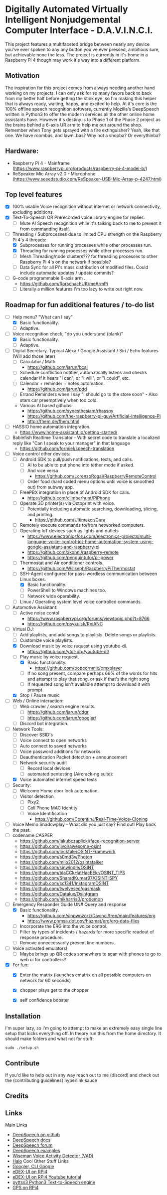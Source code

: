 # Digitally Automated Virtually Intelligent Nonjudgemental Computer Interface - D.A.V.I.N.C.I.
This project features a multifaceted bridge between nearly any device you've ever spoken to any any button you've ever pressed, ambitious sure, but achievable none the less. The project is currently in it's home in a Raspberry Pi 4 though may work it's way into a different platform.

## Motivation
The inspiration for this project comes from always needing another hand working on my projects. I can only ask for so many favors back to back from my better half before getting the stink eye, so I'm making this helper that is always ready, waiting, happy, and excited to help.
At it's core is the 100% offline speech recognition software, currently Mozilla's DeepSpeech written in Python3 to offer the modern services all the other online home assistants have.
However it's destiny is to Phase 1 of the Phase 2 project as the brains behind a 6-axis UR arm to help me out around the shop. Remember when Tony gets sprayed with a fire extinguisher? Yeah, like that one.
We have roombas, and lawn..bas? Why not a shopba? Or everythinba?

## Hardware:
* Raspberry Pi 4 - Mainframe (https://www.raspberrypi.org/products/raspberry-pi-4-model-b/)
* ReSpeaker Mic Array v2.0 - Microphone (https://www.seeedstudio.com/ReSpeaker-USB-Mic-Array-p-4247.html)

## Top level features
- [x] 100% usable Voice recognition without internet or network connectivity, excluding additions.
- [x] Text-To-Speech OR Prerecorded voice library engine for replies.
  - [ ] Mute AI Speech recognition while it's talking back to me to prevent it from commanding itself.
- [ ] Threading / Subprocesses due to limited CPU strength on the Raspberry Pi 4's 4 threads:
  - [x] Subprocesses for running processes while other processes run.
  - [x] Threading for running processes while other processes run.
  - [ ] Mesh Threading/node clusters??? for threading processes to other Raspberry Pi 4's on the network if possible?
  - [ ] Data Sync for all Pi's mass distribution of modified files. Could include automatic updates / update commits?
- [ ] G-code programmable 6-axis arm .
  * https://github.com/RorschachUK/meArmPi
  - [ ] Literally a million features I'm too lazy to write out right now.

## Roadmap for fun additional features / to-do list
- [ ] Help menu? "What can I say"
  - [x] Basic functionality.
  - [ ] Adaptive.
- [ ] Voice recognition check, "do you understand (blank)"
  - [x] Basic functionality.
  - [ ] Adaptive.
- [ ] Digital Secretary. Typical Alexa / Google Assistant / Siri / Echo features (Will add those later)
  - [ ] Calculator / Math
    * https://github.com/jarun/bcal
  - [ ] Schedule confliction notifier, automatically listens and checks calendar if it hears "I can", or "I will", or "I could", etc.
  - [ ] Calendar + reminder + notes automation.
    * https://github.com/jarun/pdd
  - [ ] Errand Reminders when I say "I should go to the store soon" - Also stars car preemptively when too cold.
  * Various AI based githubs:
    * https://github.com/synesthesiam/rhasspy
    * https://github.com/the-raspberry-pi-guy/Artificial-Intelligence-Pi
    * http://fhem.de/fhem.html
- [ ] HASSIO home automation integration.
  * https://www.home-assistant.io/getting-started/
- [ ] Bablefish Realtime Translator - With secret code to translate a localized reply like "Can I speak to your manager" in that language
  * https://github.com/formiel/speech-translation
- [ ] Voice control other devices: 
  - [ ] Android SDK to pull/push notifications, texts, and calls.
    - [ ] AI to be able to put phone into tether mode if asked.
    - [ ] And vice versa
      * https://github.com/LorenzoRogai/RaspberryRemoteControl
    - [ ] Order food (hard coded menu options until voice is smoothed out) from subway app.
  - [ ] FreePBX integration in place of Android SDK for calls.
    * https://github.com/climberhunt/PiPhone
  - [ ] Operate 3D printer(s) via Octoprint with voice.
    - [ ] Potentially including automatic searching, downloading, slicing, and printing.
      * https://github.com/Ultimaker/Cura
  - [ ] Remotely execute commands to/from networked computers.
  - [ ] Operating IoT devices such as lights and outlets
    * https://www.electronicsforu.com/electronics-projects/multi-language-voice-control-iot-home-automation-system-using-google-assistant-and-raspberry-pi
    * https://github.com/xkonni/raspberry-remote
    * https://github.com/penguintutor/pi-power
  - [ ] Thermostat and Air conditioner controls.
    * https://github.com/Willseph/RaspberryPiThermostat
  - [ ] SSH-Agent configured for pass-wordless communication between Linux boxes.
    - [x] Basic functionality.
    - [ ] PowerShell to Windows machines too.
    - [ ] Network wide operability.
  - [ ] Linux / Operating system level voice controlled commands.
- [ ] Automotive Assistant:
  - [ ] Active noise contol
    * https://www.raspberrypi.org/forums/viewtopic.php?t=8766
    * https://github.com/psykulsk/RpiANC
- [ ] Virtual DJ:
  - [ ] Add playlists, and add songs to playlists. Delete songs or playlists.
  - [ ] Customize voice playlists.
  - [x] Download music by voice request using youtube-dl.
    * https://github.com/ytdl-org/youtube-dl/
  - [ ] Play music by voice request.
    - [x] Basic functionality.
      * https://github.com/popcornmix/omxplayer
    - [ ] If no song present, compare perhaps 66% of the words for hits and attempt to play that song, or ask if that's the right song
    - [ ] If requested song isn't available attempt to download it with prompt
  - [x] Stop / Pause music
- [ ] Web / Online interaction:
  - [ ] Web crawler / search engine results.
    - [ ] https://github.com/jarun/ddgr
    - [ ] https://github.com/jarun/googler/
  - [ ] Discord bot integration.
- [ ] Network Tools:
  - [ ] Discover SSID's
  - [ ] Voice connect to open networks
  - [ ] Auto connect to saved networks
  - [ ] Voice password additions for networks
  - [ ] Deauthentication Packet detection + announcement
  - [ ] Network security audit
    - [ ] Record local devices
    - [ ] automated pentesting (Aircrack-ng suite):
  - [x] Voice automated internet speed tests
- [ ] Security:
  - [ ] Welcome Home door lock automation.
  - [ ] Visitor detection 
    - [ ] Pixy2 
    - [ ] Cell Phone MAC Identity
    - [ ] Voice Identification
      * https://github.com/CorentinJ/Real-Time-Voice-Cloning
- [ ] Voice Memo Shadowplay - What did you just say? Find out! Play back the past.
- [ ] codename CASPER
  * https://github.com/jakubczaplicki/face-recognition-server
  * https://github.com/jivoi/awesome-osint
  * https://github.com/lockfale/OSINT-Framework
  * https://github.com/s0md3v/Photon
  * https://github.com/milo2012/osintstalker
  * https://github.com/sinwindie/OSINT
  * https://github.com/blaCCkHatHacEEkr/OSINT_TIPS
  * https://github.com/SharadKumar97/OSINT-SPY
  * https://github.com/sc1341/InstagramOSINT
  * https://github.com/twelvesec/gasmask
  * https://github.com/Datalux/Osintgram
  * https://github.com/nikharris0/probemon
- [ ] Emergency Responder Guide UN# Query and response
  - [x] Basic functionality.
    * https://github.com/sinpwnzorz/Davinci/tree/main/features/erg
    * https://www.phmsa.dot.gov/hazmat/erg/erg-data-files
  - [ ] Incorporate the ERG into the voice control.
  - [ ] Filter by types of incidents / hazards for more specific readout of response procedure.
  - [ ] Remove unneccessarily present line numbers.
- [ ] Voice activated emulators!
  - [ ] Maybe brings up QR codes somewhere to scan with phones to go to web ui for controllers?
- [x] For fun:
  - [x] Enter the matrix (launches cmatrix on all possible computers on network for 60 seconds)
  - [x] chopper plays get to the chopper
  - [x] self confidence booster


## Installation
I'm super lazy, so I'm going to attempt to make an extremely easy single line setup that kicks everything off. In theory run this from the home directory. It should make folders and what not for stuff:
```
sudo ./setup.sh
```

## Contribute
If you'd like to help out in any way reach out to me (discord) and check out the (contributing guidelines) hyperlink sauce

## Credits

## Links
Main Links
* [DeepSpeech on github](https://github.com/mozilla/STT)
* [DeepSpeech docs](https://deepspeech.readthedocs.io/en/latest/)
* [DeepSpeech forum](https://discourse.mozilla.org/c/mozilla-voice-stt/247)
* [DeepSpeech examples](https://github.com/mozilla/DeepSpeech-examples)
* [Wiseman Voice Activity Detector (VAD)](https://github.com/wiseman/py-webrtcvad)
* [Halo](https://pypi.org/project/halo/)
Cool Other Stuff Links
* [Googler, CLI Google](https://github.com/jarun/googler/)
* [eDEX-UI on RPi4](https://github.com/GitSquared/edex-ui)
* [eDEX-UI on RPi4 Youtube tutorial](https://www.youtube.com/watch?v=DJOAmYlDQuM)
* [pyttsx3 Python3 Text-to-Speech engine](https://pyttsx3.readthedocs.io/en/latest/engine.html)
* [GPS on RPi4](https://gpswebshop.com/blogs/tech-support-by-os-linux/how-to-connect-an-usb-gps-receiver-with-a-raspberry-pi)
